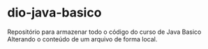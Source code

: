 # dio-java-basico
Repositório para armazenar todo o código do curso de Java Basico
Alterando o conteúdo de um arquivo de forma local.

